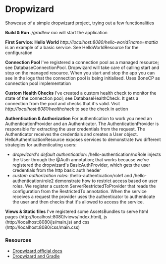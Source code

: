 # Dropwizard

Showcase of a simple dropwizard project, trying out a few functionalities

**Build & Run** *./gradlew run* will start the application

**First Service: Hello World** *http://localhost:8080/hello-world?name=mattia* is an example of a basic service. See HelloWorldResource for the configuration

**Connection Pool** I've registered a connection pool as a managed resource; see DatabaseConnectionPool. Dropwizard will take care of calling start and stop on the managed resource. When you start and stop the app you can see in the logs that the connection pool is being initialised.
Uses BoneCP as connection pool implementation

**Custom Health Checks** I've created a custom health check to monitor the state of the connection pool; see DatabaseHealthCheck. It gets a connection from the pool and checks that it's valid. Visit *http://localhost:8081/healthcheck* to see the check in action

**Authentication & Authorization** For authentication to work you need an AuthenticationProvider and an Authenticator. The AuthenticationProvider is responsible for extracting the user credentials from the request. The Authenticator receives the credentials and creates a User object.
HelloAuthenticationResource exposes services to demonstrate two different strategies for authenticating users:
* *dropwizard's default authentication*: /hello-authentication/noRole injects the User through the @Auth annotation; that works because we've registered the dropwizard's BasicAuthProvider, which gets the user credentials from the http basic auth header
* *custom authorization roles*: /hello-authentication/role1 and /hello-authentication/role2 demonstrate how to restrict access based on user roles. We register a custom ServerRestrictedToProvider that reads the configuration from the RestrictedTo annotation. 
When the service receives a request the provider uses the authenticator to authenticate the user and then checks that it's allowed to access the service.

**Views & Static files** I've registered some AssetsBundles to serve html pages (http://localhost:8080/views/index.html), js (http://localhost:8080/js/main.js) and css (http://localhost:8080/css/main.css)

### Resources
* [Dropwizard official docs](http://dropwizard.readthedocs.org/en/latest/getting-started.html)
* [Dropwizard and Gradle](https://github.com/gini/dropwizard-gradle)
